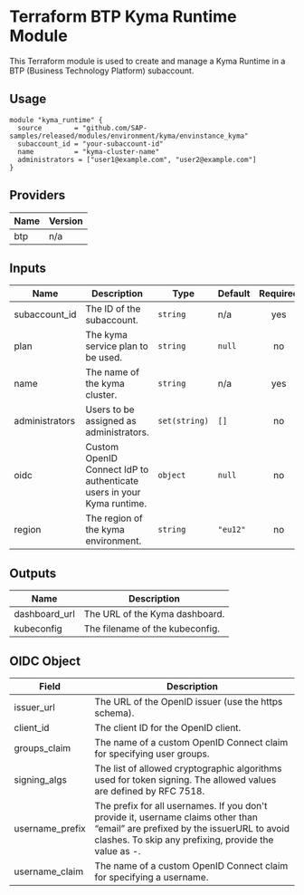 # Terraform BTP Kyma Runtime Module

This Terraform module is used to create and manage a Kyma Runtime in a BTP (Business Technology Platform) subaccount.

## Usage

```hcl
module "kyma_runtime" {
  source        = "github.com/SAP-samples/released/modules/environment/kyma/envinstance_kyma"
  subaccount_id = "your-subaccount-id"
  name          = "kyma-cluster-name"
  administrators = ["user1@example.com", "user2@example.com"]
}
```

## Providers

| Name | Version |
|------|---------|
| btp  | n/a     |

## Inputs

| Name            | Description                                                                    | Type           | Default | Required |
|-----------------|--------------------------------------------------------------------------------|----------------|---------|:--------:|
| subaccount_id   | The ID of the subaccount.                                                      | `string`       | n/a     | yes      |
| plan            | The kyma service plan to be used.                                              | `string`       | `null`  | no       |
| name            | The name of the kyma cluster.                                                  | `string`       | n/a     | yes      |
| administrators  | Users to be assigned as administrators.                                        | `set(string)`  | `[]`    | no       |
| oidc            | Custom OpenID Connect IdP to authenticate users in your Kyma runtime.          | `object`       | `null`  | no       |
| region          | The region of the kyma environment.                                            | `string`       | `"eu12"`| no       |

## Outputs

| Name           | Description                       |
|----------------|-----------------------------------|
| dashboard_url  | The URL of the Kyma dashboard.    |
| kubeconfig     | The filename of the kubeconfig.   |

## OIDC Object

| Field           | Description   |
|-----------------|---------------|
| issuer_url      | The URL of the OpenID issuer (use the https schema). |
| client_id       | The client ID for the OpenID client. |
| groups_claim    | The name of a custom OpenID Connect claim for specifying user groups. |
| signing_algs    | The list of allowed cryptographic algorithms used for token signing. The allowed values are defined by RFC 7518. |
| username_prefix | The prefix for all usernames. If you don't provide it, username claims other than “email” are prefixed by the issuerURL to avoid clashes. To skip any prefixing, provide the value as -. |
| username_claim  | The name of a custom OpenID Connect claim for specifying a username. |
